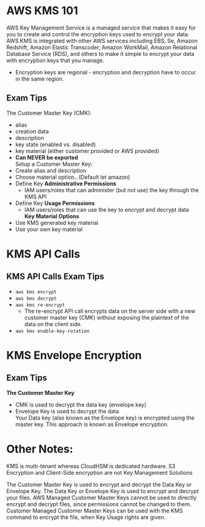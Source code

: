 # AWS KMS 101    
AWS Key Management Service is a managed service that makes it easy for you to create and control the encryption keys used to encrypt your data.  
AWS KMS is integrated with other AWS services including EBS, Se, Amazon Redshift, Amazon Elastic Transcoder, Amazon WorkMail, Amazon Relational Database Service (RDS), and others to make it simple to encrypt your data with encryption keys that you manage.   
 - Encryption keys are regional - encryption and decryption have to occur in the same region.   
## Exam Tips    
The Customer Master Key (CMK):     
  - alias 
  - creation data    
  - description     
  - key state (enabled vs. disabled)   
  - key material (either customer provided or AWS provided)      
  - **Can NEVER be exported**      
Setup a Customer Master Key:    
  - Create alias and description   
  - Choose material option...(Default let amazon)    
  - Define Key **Administrative Permissions**   
    - IAM users/roles that can administer (but not use) the key through the KMS API 
  - Define Key **Usage Permissions**  
    - IAM users/roles that can use the key to encrypt and decrypt data     
 **Key Material Options**   
 - Use KMS generated key material   
 - Use your own key material     
# KMS API Calls   
## KMS API Calls Exam Tips   
- `aws kms encrypt`   
- `aws kms decrypt` 
- `aws kms re-encrypt`   
  - The re-encrypt API call encrypts data on the server side with a new customer master key (CMK) without exposing the plaintext of the data on the client side. 
- `aws kms enable-key-rotation`   
# KMS Envelope Encryption    
## Exam Tips   
**The Customer Master Key**   
- CMK is used to decrypt the data key (envelope key)   
- Envelope Key is used to decrypt the data   
Your Data key (also known as the Envelope key) is encrypted using the master key. This approach is known as Envelope encryption. 
# Other Notes: 
KMS is multi-tenant whereas CloudHSM is dedicated hardware. 
S3 Encryption and Client-Side encryption are not Key Management Solutions    

The Customer Master Key is used to encrypt and decrypt the Data Key or Envelope Key. 
The Data Key or Envelope Key is used to encrypt and decrypt your files. 
AWS Managed Customer Master Keys cannot be used to directly encrypt and decrypt files, since permissions cannot be changed to them.
Customer Managed Customer Master Keys can be used with the KMS command to encrypt the file, when Key Usage rights are given.
